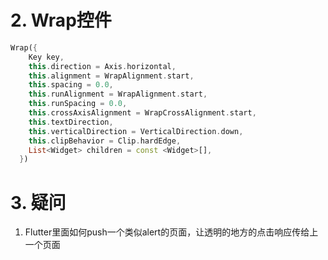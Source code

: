 # 2. Wrap控件
```Dart
Wrap({
    Key key,
    this.direction = Axis.horizontal,
    this.alignment = WrapAlignment.start,
    this.spacing = 0.0,
    this.runAlignment = WrapAlignment.start,
    this.runSpacing = 0.0,
    this.crossAxisAlignment = WrapCrossAlignment.start,
    this.textDirection,
    this.verticalDirection = VerticalDirection.down,
    this.clipBehavior = Clip.hardEdge,
    List<Widget> children = const <Widget>[],
  })
```

# 3. 疑问
1. Flutter里面如何push一个类似alert的页面，让透明的地方的点击响应传给上一个页面
